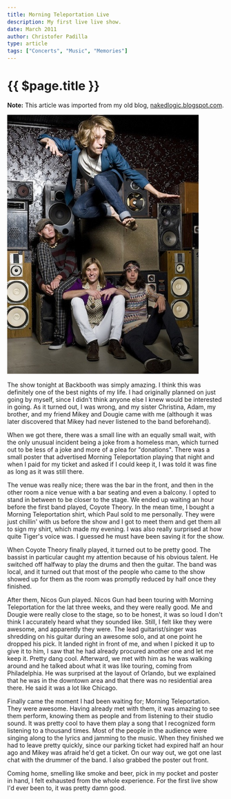 ```yaml
---
title: Morning Teleportation Live
description: My first live live show.
date: March 2011
author: Christofer Padilla
type: article
tags: ["Concerts", "Music", "Memories"]
---
```


# {{ $page.title }}

<div class="info"><b>Note:</b> This article was imported from my old blog, <a href="http://nakedlogic.blogspot.com/2011/03/morning-teleportation-live.html">nakedlogic.blogspot.com</a>.</div>

![Morning Teleportation](/images/Morning-T-Press-Shot.jpg)

The show tonight at Backbooth was simply amazing. I think this was definitely one of the best nights of my life. I had originally planned on just going by myself, since I didn't think anyone else I knew would be interested in going. As it turned out, I was wrong, and my sister Christina, Adam, my brother, and my friend Mikey and Dougie came with me (although it was later discovered that Mikey had never listened to the band beforehand).

When we got there, there was a small line with an equally small wait, with the only unusual incident being a joke from a homeless man, which turned out to be less of a joke and more of a plea for "donations". There was a small poster that advertised Morning Teleportation playing that night and when I paid for my ticket and asked if I could keep it, I was told it was fine as long as it was still there.

The venue was really nice; there was the bar in the front, and then in the other room a nice venue with a bar seating and even a balcony. I opted to stand in between to be closer to the stage. We ended up waiting an hour before the first band played, Coyote Theory. In the mean time, I bought a Morning Teleportation shirt, which Paul sold to me personally. They were just chillin' with us before the show and I got to meet them and get them all to sign my shirt, which made my evening. I was also really surprised at how quite Tiger's voice was. I guessed he must have been saving it for the show.

When Coyote Theory finally played, it turned out to be pretty good. The bassist in particular caught my attention because of his obvious talent. He switched off halfway to play the drums and then the guitar. The band was local, and it turned out that most of the people who came to the show showed up for them as the room was promptly reduced by half once they finished.

After them, Nicos Gun played. Nicos Gun had been touring with Morning Teleportation for the lat three weeks, and they were really good. Me and Dougie were really close to the stage, so to be honest, it was so loud I don't think I accurately heard what they sounded like. Still, I felt like they were awesome, and apparently they were. The lead guitarist/singer was shredding on his guitar during an awesome solo, and at one point he dropped his pick. It landed right in front of me, and when I picked it up to give it to him, I saw that he had already procured another one and let me keep it. Pretty dang cool. Afterward, we met with him as he was walking around and he talked about what it was like touring, coming from Philadelphia. He was surprised at the layout of Orlando, but we explained that he was in the downtown area and that there was no residential area there. He said it was a lot like Chicago.

Finally came the moment I had been waiting for; Morning Teleportation. They were awesome. Having already met with them, it was amazing to see them perform, knowing them as people and from listening to their studio sound. It was pretty cool to have them play a song that I recognized form listening to a thousand times. Most of the people in the audience were singing along to the lyrics and jamming to the music. When they finished we had to leave pretty quickly, since our parking ticket had expired half an hour ago and Mikey was afraid he'd get a ticket. On our way out, we got one last chat with the drummer of the band. I also grabbed the poster out front.

Coming home, smelling like smoke and beer, pick in my pocket and poster in hand, I felt exhausted from the whole experience. For the first live show I'd ever been to, it was pretty damn good.

<TagLinks />

<Comments />

